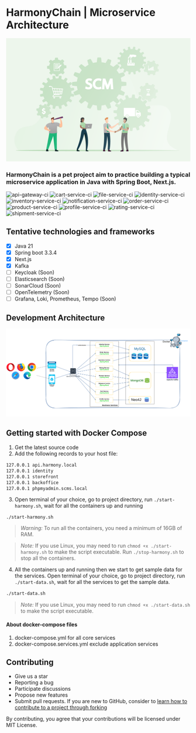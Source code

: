 # HarmonyChain | Microservice Architecture

![HarmonyChain](https://raw.githubusercontent.com/hiepthanhtran/HarmonyChain/main/images/scms.png)

### HarmonyChain is a pet project aim to practice building a typical microservice application in Java with Spring Boot, Next.js.

![api-gateway-ci](https://github.com/hiepthanhtran/HarmonyChain/actions/workflows/gateway-ci.yaml/badge.svg)
![cart-service-ci](https://github.com/hiepthanhtran/HarmonyChain/actions/workflows/cart-ci.yaml/badge.svg)
![file-service-ci](https://github.com/hiepthanhtran/HarmonyChain/actions/workflows/file-ci.yaml/badge.svg)
![identity-service-ci](https://github.com/hiepthanhtran/HarmonyChain/actions/workflows/identity-ci.yaml/badge.svg)
![inventory-service-ci](https://github.com/hiepthanhtran/HarmonyChain/actions/workflows/inventory-ci.yaml/badge.svg)
![notification-service-ci](https://github.com/hiepthanhtran/HarmonyChain/actions/workflows/notification-ci.yaml/badge.svg)
![order-service-ci](https://github.com/hiepthanhtran/HarmonyChain/actions/workflows/order-ci.yaml/badge.svg)
![product-service-ci](https://github.com/hiepthanhtran/HarmonyChain/actions/workflows/product-ci.yaml/badge.svg)
![profile-service-ci](https://github.com/hiepthanhtran/HarmonyChain/actions/workflows/profile-ci.yaml/badge.svg)
![rating-service-ci](https://github.com/hiepthanhtran/HarmonyChain/actions/workflows/rating-ci.yaml/badge.svg)
![shipment-service-ci](https://github.com/hiepthanhtran/HarmonyChain/actions/workflows/shipment-ci.yaml/badge.svg)

## Tentative technologies and frameworks

- [x] Java 21
- [x] Spring boot 3.3.4
- [x] Next.js <!-- - [ ] Flutter (Soon) -->
- [x] Kafka
- [ ] Keycloak (Soon)
- [ ] Elasticsearch (Soon)
- [ ] SonarCloud (Soon)
- [ ] OpenTelemetry (Soon)
- [ ] Grafana, Loki, Prometheus, Tempo (Soon)

## Development Architecture

![Development Architecture](https://raw.githubusercontent.com/hiepthanhtran/HarmonyChain/main/images/architecture.png)

## Getting started with Docker Compose

1. Get the latest source code
2. Add the following records to your host file:

```
127.0.0.1 api.harmony.local
127.0.0.1 identity
127.0.0.1 storefront
127.0.0.1 backoffice
127.0.0.1 phpmyadmin.scms.local
```

3. Open terminal of your choice, go to project directory, run `./start-harmony.sh`, wait for all the containers up and running

```bash
./start-harmony.sh
```

> *_Warning:_* To run all the containers, you need a minimum of 16GB of RAM.

> *_Note:_* If you use Linux, you may need to run `chmod +x ./start-harmony.sh` to make the script executable. Run `./stop-harmony.sh` to stop all the
> containers.

4. All the containers up and running then we start to get sample data for the services. Open terminal of your choice, go to project directory,
   run `./start-data.sh`, wait for all the services to get the sample data.

```bash
./start-data.sh
```

> *_Note:_* If you use Linux, you may need to run `chmod +x ./start-data.sh` to make the script executable.

#### About docker-compose files

1. docker-compose.yml for all core services
2. docker-compose.services.yml exclude application services

[//]: # (2. docker-compose.services.yml for search service)

[//]: # (3. docker-compose.o11y.yml for observability services)

## Contributing

- Give us a star
- Reporting a bug
- Participate discussions
- Propose new features
- Submit pull requests. If you are new to GitHub, consider
  to [learn how to contribute to a project through forking](https://docs.github.com/en/get-started/quickstart/contributing-to-projects)

By contributing, you agree that your contributions will be licensed under MIT License.